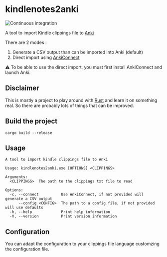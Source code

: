 # kindlenotes2anki

![Continuous integration](https://github.com/jdambron/kindlenotes2anki/workflows/Continuous%20integration/badge.svg)

A tool to import Kindle clippings file to [Anki](https://apps.ankiweb.net/)

There are 2 modes :

1. Generate a CSV output than can be imported into Anki (default)
1. Direct import using [AnkiConnect](https://foosoft.net/projects/anki-connect/)

⚠️ To be able to use the direct import, you must first install AnkiConnect and launch Anki.

## Disclaimer

This is mostly a project to play around with [Rust](https://www.rust-lang.org/) and learn it on something real.
So there are probably lots of things that can be improved.

## Build the project

```Shell
cargo build --release
```

## Usage

```
A tool to import kindle clippings file to Anki

Usage: kindlenotes2anki.exe [OPTIONS] <CLIPPINGS>

Arguments:
  <CLIPPINGS>  The path to the clippings txt file to read

Options:
  -c, --connect          Use AnkiConnect, if not provided will generate a CSV output
      --config <CONFIG>  The path to a config file, if not provided will use defaults
  -h, --help             Print help information
  -V, --version          Print version information
```

## Configuration

You can adapt the configuration to your clippings file language customzing the configuration file.
